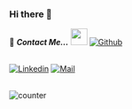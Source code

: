 ### Hi there 👋

📝 ***Contact Me...*** <img src="https://media.giphy.com/media/WUlplcMpOCEmTGBtBW/giphy.gif" width="30">  [![Github](https://img.shields.io/github/followers/EsraaAGaber?label=Follow%20Me&style=social)](https://github.com/EsraaAGaber)
<br>
<br>

[![Linkedin](https://img.shields.io/badge/LinkedIn-EsraaAbdelgaber-blue?logo=Linkedin&logoColor=blue&labelColor=black)](https://www.linkedin.com/in/esraa-abdelgaber-0492b11b3)
[![Mail](https://img.shields.io/badge/Esraa_gaber-blue?logo=Gmail&logoColor=blue&labelColor=black)](55esrasgaber@gmail.com)
<br>
</br>

![counter](https://komarev.com/ghpvc/?EsraaAGaber&color=blueviolet&style=plastic)
